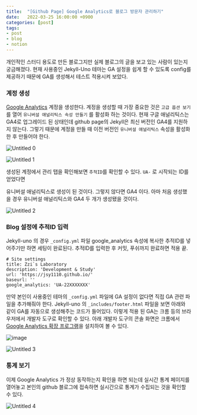 ```yaml
---
title:  "[Github Page] Google Analytics로 블로그 방문자 관리하기"
date:   2022-03-25 16:00:00 +0900
categories: [post]
tags:
- post
- blog
- notion
---
```

개인적인 스터디 용도로 만든 블로그지만 실제 블로그의 글을 보고 있는 사람이 있는지 궁금해졌다. 현재 사용중인 Jekyll-Uno 테마는 GA 설정을 쉽게 할 수 있도록 config를 제공하기 때문에 GA를 생성해서 테스트 적용시켜 보았다.

### 계정 생성

[Google Analytics](https://analytics.google.com/) 계정을 생성한다. 계정을 생성할 때 가장 중요한 것은 `고급 옵션 보기` 를 열어 `유니버설 애널리틱스 속성 만들기` 를 활성화 하는 것이다. 현재 구글 애널리틱스는 GA4로 업그레이드 된 상태인데 github page의 Jekyll은 최신 버전인 GA4를 지원하지 않는다. 그렇기 때문에 계정을 만들 때 이전 버전인 `유니버설 애널리틱스` 속성을 활성화한 후 만들어야 한다.

![Untitled 0](https://user-images.githubusercontent.com/6336815/160074040-8ec592ab-d990-4cc7-8266-f0d8c0fd2aef.png)

![Untitled 1](https://user-images.githubusercontent.com/6336815/160074044-8507ae6d-a94d-4eae-aa9a-433fa40bbc4e.png)

생성된 계정에서 관리 탭을 확인해보면 `추적ID`를 확인할 수 있다. `UA-` 로 시작되는 ID를 얻었다면 

유니버설 애널리틱스로 생성이 된 것이다. 그렇지 않다면 GA4 이다. 아마 처음 생성했을 경우 유니버설 애널리틱스와 GA4 두 개가 생성됐을 것이다.

![Untitled 2](https://user-images.githubusercontent.com/6336815/160074045-aa15393a-cf84-4dee-8e5e-e33d31387301.png)

### Blog 설정에 추적ID 입력

Jekyll-uno 의 경우 `_config.yml` 파일 google_analytics 속성에 복사한 추적ID를 넣어주기만 하면 세팅이 완료된다. 추적ID를 입력한 후 커밋, 푸쉬까지 완료하면 적용 끝.

```tsx
# Site settings
title: Zzi`s Laboratory
description: 'Development & Study'
url: 'https://jsy1110.github.io/'
baseurl: ''
google_analytics: 'UA-22XXXXXXX'
```

만약 본인이 사용중인 테마의 `_config.yml` 파일에 GA 설정이 없다면 직접 GA 관련 파일을 추가해줘야 한다. Jekyll-uno 의 `_includes/footer.html` 파일을 보면 아래와 같이 GA를 자동으로 생성해주는 코드가 들어있다.  이렇게 적용 된 GA는 크롬 등의 브라우저에서 개발자 도구로 확인할 수 있다. 아래 개발자 도구의 콘솔 화면은 크롬에서 [Google Analytics 확장 프로그램](https://chrome.google.com/webstore/detail/google-analytics-debugger/jnkmfdileelhofjcijamephohjechhna?hl=ko)을 설치하여 볼 수 있다.

![image](https://user-images.githubusercontent.com/6336815/160146736-f7f7f5f7-ff03-4fbd-8e34-f6a7fe3e84aa.png)

![Untitled 3](https://user-images.githubusercontent.com/6336815/160074047-7197f1e2-a31d-4ee2-ad7d-d2707d6f3a63.png)

### 통계 보기

이제 Google Analytics 가 정상 동작하는지 확인을 하면 되는데 실시간 통계 페이지를 열어놓고 본인의 github 블로그에 접속하면 실시간으로 통계가 수집되는 것을 확인할 수 있다.

![Untitled 4](https://user-images.githubusercontent.com/6336815/160074050-68596823-9d14-4f82-98b2-aaa48611594a.png)
